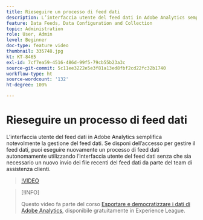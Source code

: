 ```yaml
---
title: Rieseguire un processo di feed dati
description: L’interfaccia utente del feed dati in Adobe Analytics semplifica notevolmente la gestione del feed dati. Se disponi dell’accesso per gestire il feed dati, puoi eseguire nuovamente un processo di feed dati autonomamente utilizzando l’interfaccia utente del feed dati senza che sia necessario un nuovo invio dei file recenti del feed dati da parte del team di assistenza clienti.
feature: Data Feeds, Data Configuration and Collection
topic: Administration
role: User, Admin
level: Beginner
doc-type: feature video
thumbnail: 335748.jpg
kt: KT-8465
exl-id: 7cf7ea59-4516-486d-99f5-79cb55b23a3c
source-git-commit: 5c11ee3222e5e3f81a13ed8fbf2cd22fc32b1740
workflow-type: ht
source-wordcount: '132'
ht-degree: 100%

---
```


# Rieseguire un processo di feed dati

L’interfaccia utente del feed dati in Adobe Analytics semplifica notevolmente la gestione del feed dati. Se disponi dell’accesso per gestire il feed dati, puoi eseguire nuovamente un processo di feed dati autonomamente utilizzando l’interfaccia utente del feed dati senza che sia necessario un nuovo invio dei file recenti del feed dati da parte del team di assistenza clienti.

>[!VIDEO](https://video.tv.adobe.com/v/335748/?quality=12&learn=on)

>[!INFO]
>
> Questo video fa parte del corso [Esportare e democratizzare i dati di Adobe Analytics](https://experienceleague.adobe.com/?recommended=Analytics-A-1-2022.1.administration&amp;lang=it ), disponibile gratuitamente in Experience League.